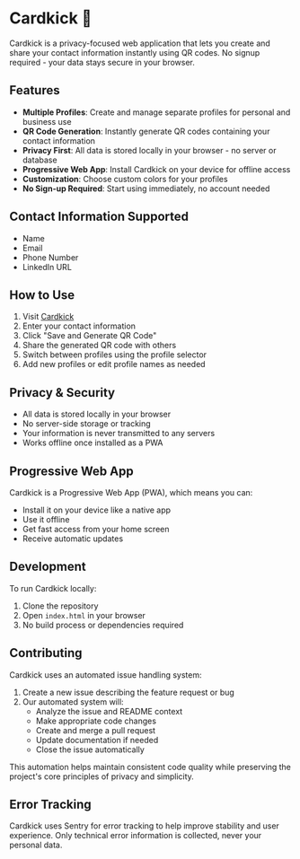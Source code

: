 # Cardkick 🦄

Cardkick is a privacy-focused web application that lets you create and share your contact information instantly using QR codes. No signup required - your data stays secure in your browser.

## Features

- **Multiple Profiles**: Create and manage separate profiles for personal and business use
- **QR Code Generation**: Instantly generate QR codes containing your contact information
- **Privacy First**: All data is stored locally in your browser - no server or database
- **Progressive Web App**: Install Cardkick on your device for offline access
- **Customization**: Choose custom colors for your profiles
- **No Sign-up Required**: Start using immediately, no account needed

## Contact Information Supported

- Name
- Email
- Phone Number
- LinkedIn URL

## How to Use

1. Visit [Cardkick](https://polvi.github.io/cardkick2/)
2. Enter your contact information
3. Click "Save and Generate QR Code"
4. Share the generated QR code with others
5. Switch between profiles using the profile selector
6. Add new profiles or edit profile names as needed

## Privacy & Security

- All data is stored locally in your browser
- No server-side storage or tracking
- Your information is never transmitted to any servers
- Works offline once installed as a PWA

## Progressive Web App

Cardkick is a Progressive Web App (PWA), which means you can:
- Install it on your device like a native app
- Use it offline
- Get fast access from your home screen
- Receive automatic updates

## Development

To run Cardkick locally:

1. Clone the repository
2. Open `index.html` in your browser
3. No build process or dependencies required

## Contributing

Cardkick uses an automated issue handling system:

1. Create a new issue describing the feature request or bug
2. Our automated system will:
   - Analyze the issue and README context
   - Make appropriate code changes
   - Create and merge a pull request
   - Update documentation if needed
   - Close the issue automatically

This automation helps maintain consistent code quality while preserving the project's core principles of privacy and simplicity.

## Error Tracking

Cardkick uses Sentry for error tracking to help improve stability and user experience. Only technical error information is collected, never your personal data.

